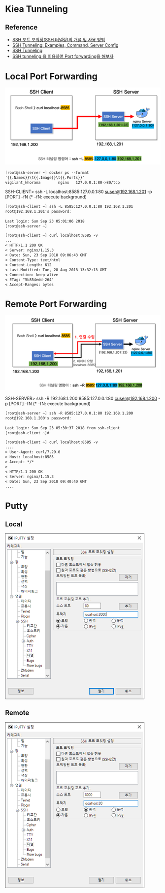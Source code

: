 # Kiea Tunneling

## Reference

  - [SSH 포트 포워딩(SSH 터널링)의 개념 및 사용 방법](https://blog.naver.com/PostView.naver?blogId=alice_k106&logNo=221364560794)
  - [SSH Tunneling: Examples, Command, Server Config](https://www.ssh.com/academy/ssh/tunneling-example)
  - [SSH Tunneling](https://umbum.dev/18)
  - [SSH tunneling 을 이용하여 Port forwarding을 해보자](https://devbin.kr/ssh-tunneling-%EC%9D%84-%EC%9D%B4%EC%9A%A9%ED%95%98%EC%97%AC-port-forwarding%EC%9D%84-%ED%95%B4%EB%B3%B4%EC%9E%90/)

# Local Port Forwarding

![SSH Tunnel Local](./SSH_Tunnel_Local_20221026.png)

```
[root@ssh-server ~] docker ps --format '{{.Names}}\t{{.Image}}\t{{.Ports}}'
vigilant_khorana        nginx   127.0.0.1:80->80/tcp
```

SSH-CLIENT> ssh -L localhost:8585:127.0.0.1:80 suser@192.168.1.201 -p [PORT] -fN (* -fN: execute background)
```
[root@ssh-client ~] ssh -L 8585:127.0.0.1:80 192.168.1.201
root@192.168.1.201's password:

Last login: Sun Sep 23 05:01:06 2018
[root@ssh-server ~]
```

```
[root@ssh-client ~] curl localhost:8585 -v
...
< HTTP/1.1 200 OK
< Server: nginx/1.15.3
< Date: Sun, 23 Sep 2018 09:06:43 GMT
< Content-Type: text/html
< Content-Length: 612
< Last-Modified: Tue, 28 Aug 2018 13:32:13 GMT
< Connection: keep-alive
< ETag: "5b854edd-264"
< Accept-Ranges: bytes
```

# Remote Port Forwarding

![SSH Tunnel Remote](./SSH_Tunnel_Remote_20221026.png)

SSH-SERVER> ssh -R 192.168.1.200:8585:127.0.0.1:80 cuser@192.168.1.200 -p [PORT] -fN (* -fN: execute background)
```
[root@ssh-server ~] ssh -R 8585:127.0.0.1:80 192.168.1.200
root@192.168.1.200's password:

Last login: Sun Sep 23 05:30:37 2018 from ssh-client
[root@ssh-client ~]#
```

```
[root@ssh-client ~] curl localhost:8585 -v
....
> User-Agent: curl/7.29.0
> Host: localhost:8585
> Accept: */*
>
< HTTP/1.1 200 OK
< Server: nginx/1.15.3
< Date: Sun, 23 Sep 2018 09:40:40 GMT
....
```

# Putty

## Local

![SSH-tunneling-Local](./SSH-tunneling-Local.webp)

## Remote

![SSH-tunneling-Remote](./SSH-tunneling-Remote.webp)
